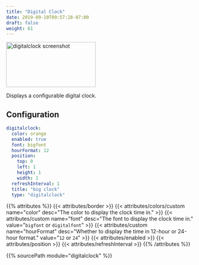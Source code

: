 ```yaml
---
title: "Digital Clock"
date: 2019-09-10T09:57:28-07:00
draft: false
weight: 61
---
```


<img src="/imgs/modules/digitalclock.png" class="screenshot" width="240" height="121" alt="digitalclock screenshot" />

Displays a configurable digital clock.

## Configuration

```yaml
digitalclock:
  color: orange
  enabled: true
  font: bigfont
  hourFormat: 12
  position:
    top: 0
    left: 1
    height: 1
    width: 1
  refreshInterval: 1
  title: "big clock"
  type: "digitalclock"
```

{{% attributes %}}
  {{< attributes/border >}}
  {{< attributes/colors/custom name="color" desc="The color to display the clock time in." >}}
  {{< attributes/custom name="font" desc="The font to display the clock time in." value="`bigfont` or `digitalfont`" >}}
  {{< attributes/custom name="hourFormat" desc="Whether to display the time in 12-hour or 24-hour format." value="`12` or `24`" >}}
  {{< attributes/enabled >}}
  {{< attributes/position >}}
  {{< attributes/refreshInterval >}}
{{% /attributes %}}

{{% sourcePath module="digitalclock" %}}